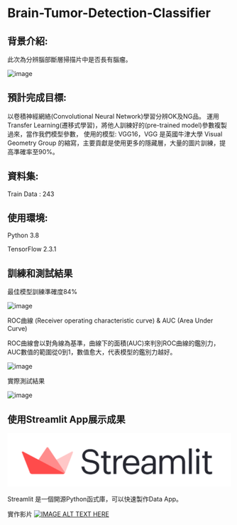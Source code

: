# Brain-Tumor-Detection-Classifier

## 背景介紹:
此次為分辨腦部斷層掃描片中是否長有腦瘤。

![image](https://github.com/tddwso/Brain-Tumor-Detection-Classifier-by-Deep-Learning/blob/main/pic2.PNG)

## 預計完成目標:
以卷積神經網絡(Convolutional Neural Network)學習分辨OK及NG品。
運用Transfer Learning(遷移式學習)，將他人訓練好的(pre-trained model)參數複製過來，當作我們模型參數，
使用的模型: VGG16，VGG 是英國牛津大學 Visual Geometry Group 的縮寫，主要貢獻是使用更多的隱藏層，大量的圖片訓練，提高準確率至90%。
## 資料集:
Train Data : 243
## 使用環境:
Python 3.8

TensorFlow 2.3.1 
## 訓練和測試結果
最佳模型訓練準確度84% 

![image](https://github.com/tddwso/Brain-Tumor-Detection-Classifier-by-Deep-Learning/blob/main/ACC.PNG)

ROC曲線 (Receiver operating characteristic curve) & AUC (Area Under Curve)

ROC曲線會以對角線為基準，曲線下的面積(AUC)來判別ROC曲線的鑑別力，AUC數值的範圍從0到1，數值愈大，代表模型的鑑別力越好。

![image](https://github.com/tddwso/Brain-Tumor-Detection-Classifier-by-Deep-Learning/blob/main/ROC.png)

實際測試結果

![image](https://github.com/tddwso/Brain-Tumor-Detection-Classifier-by-Deep-Learning/blob/main/test.PNG)

## 使用Streamlit App展示成果

![image](https://github.com/tddwso/Uniqlo-Label-Defect-Classification-by-Deep-Learning/blob/main/Stream%20Logo.png)

Streamlit 是一個開源Python函式庫，可以快速製作Data App。

實作影片
[![IMAGE ALT TEXT HERE](https://github.com/tddwso/Brain-Tumor-Detection-Classifier-by-Deep-Learning/blob/main/streamlit.PNG)](https://youtu.be/BFt50DN1uzE)
